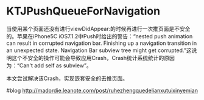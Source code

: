 # KTJPushQueueForNavigation
当使用某个页面还没有进行viewDidAppear:的时候再进行一次推页面是不安全的。苹果在iPhone5C iOS7.1.2中Push时给出的警告：“nested push animation can result in corrupted navigation bar. Finishing up a navigation transition in an unexpected state. Navigation Bar subview tree might get corrupted.”这说明这个不安全的操作可能会导致应用Crash，Crash统计系统统计的原因为：“Can't add self as subview”。

本文尝试解决该Crash，实现嵌套安全的去推页面。

#blog
http://madordie.leanote.com/post/ruhezhengquedelianxutuixinyemian